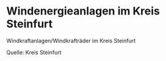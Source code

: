 # Windenergieanlagen im Kreis Steinfurt

Windkraftanlagen/Windkrafträder im Kreis Steinfurt

Quelle: Kreis Steinfurt
